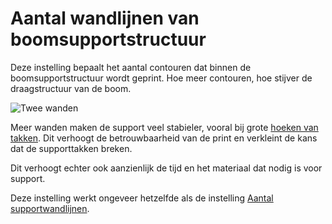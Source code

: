 Aantal wandlijnen van boomsupportstructuur
====
Deze instelling bepaalt het aantal contouren dat binnen de boomsupportstructuur wordt geprint. Hoe meer contouren, hoe stijver de draagstructuur van de boom.

![Twee wanden](../../../articles/images/support_tree_wall_count.png)

Meer wanden maken de support veel stabieler, vooral bij grote [hoeken van takken](../support/support_tree_angle.md). Dit verhoogt de betrouwbaarheid van de print en verkleint de kans dat de supporttakken breken.

Dit verhoogt echter ook aanzienlijk de tijd en het materiaal dat nodig is voor support.

Deze instelling werkt ongeveer hetzelfde als de instelling [Aantal supportwandlijnen](../support/support_wall_count.md).